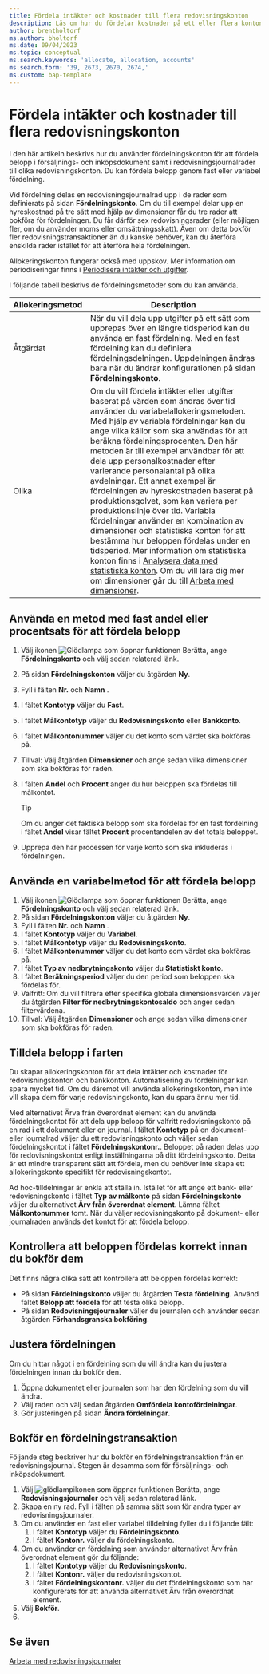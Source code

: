 ```yaml
---
title: Fördela intäkter och kostnader till flera redovisningskonton
description: Läs om hur du fördelar kostnader på ett eller flera konton i redovisningen.
author: brentholtorf
ms.author: bholtorf
ms.date: 09/04/2023
ms.topic: conceptual
ms.search.keywords: 'allocate, allocation, accounts'
ms.search.form: '39, 2673, 2670, 2674,'
ms.custom: bap-template
---
```


# <a name="allocate-revenue-and-costs-to-multiple-general-ledger-accounts"></a>Fördela intäkter och kostnader till flera redovisningskonton

I den här artikeln beskrivs hur du använder fördelningskonton för att fördela belopp i försäljnings- och inköpsdokument samt i redovisningsjournalrader till olika redovisningskonton. Du kan fördela belopp genom fast eller variabel fördelning.  

Vid fördelning delas en redovisningsjournalrad upp i de rader som definierats på sidan **Fördelningskonto**. Om du till exempel delar upp en hyreskostnad på tre sätt med hjälp av dimensioner får du tre rader att bokföra för fördelningen. Du får därför sex redovisningsrader (eller möjligen fler, om du använder moms eller omsättningsskatt). Även om detta bokför fler redovisningstransaktioner än du kanske behöver, kan du återföra enskilda rader istället för att återföra hela fördelningen.

Allokeringskonton fungerar också med uppskov. Mer information om periodiseringar finns i [Periodisera intäkter och utgifter](finance-how-defer-revenue-expenses.md).

I följande tabell beskrivs de fördelningsmetoder som du kan använda.

|Allokeringsmetod  |Description  |
|---------|---------|
|Åtgärdat     | När du vill dela upp utgifter på ett sätt som upprepas över en längre tidsperiod kan du använda en fast fördelning. Med en fast fördelning kan du definiera fördelningsdelningen. Uppdelningen ändras bara när du ändrar konfigurationen på sidan **Fördelningskonto**.        |
|Olika     | Om du vill fördela intäkter eller utgifter baserat på värden som ändras över tid använder du variabelallokeringsmetoden. Med hjälp av variabla fördelningar kan du ange vilka källor som ska användas för att beräkna fördelningsprocenten. Den här metoden är till exempel användbar för att dela upp personalkostnader efter varierande personalantal på olika avdelningar. Ett annat exempel är fördelningen av hyreskostnaden baserat på produktionsgolvet, som kan variera per produktionslinje över tid. Variabla fördelningar använder en kombination av dimensioner och statistiska konton för att bestämma hur beloppen fördelas under en tidsperiod. Mer information om statistiska konton finns i [Analysera data med statistiska konton](bi-use-statistical-accounts.md). Om du vill lära dig mer om dimensioner går du till [Arbeta med dimensioner](finance-dimensions.md).        |

## <a name="use-a-fixed-share-or-percentage-method-to-allocate-amounts"></a>Använda en metod med fast andel eller procentsats för att fördela belopp

1. Välj ikonen ![Glödlampa som öppnar funktionen Berätta](media/ui-search/search_small.png "Berätta vad du vill göra"), ange **Fördelningskonto** och välj sedan relaterad länk.  
1. På sidan **Fördelningskonton** väljer du åtgärden **Ny**.
1. Fyll i fälten **Nr.** och **Namn** .
1. I fältet **Kontotyp** väljer du **Fast**.
1. I fältet **Målkontotyp** väljer du **Redovisningskonto** eller **Bankkonto**.
1. I fältet **Målkontonummer** väljer du det konto som värdet ska bokföras på.
1. Tillval: Välj åtgärden **Dimensioner** och ange sedan vilka dimensioner som ska bokföras för raden.
1. I fälten **Andel** och **Procent** anger du hur beloppen ska fördelas till målkontot.
  
   > [!TIP]
   > Om du anger det faktiska belopp som ska fördelas för en fast fördelning i fältet **Andel** visar fältet **Procent** procentandelen av det totala beloppet.
1. Upprepa den här processen för varje konto som ska inkluderas i fördelningen.

## <a name="use-a-variable-method-to-allocate-amounts"></a>Använda en variabelmetod för att fördela belopp

1. Välj ikonen ![Glödlampa som öppnar funktionen Berätta](media/ui-search/search_small.png "Berätta vad du vill göra"), ange **Fördelningskonto** och välj sedan relaterad länk.  
1. På sidan **Fördelningskonton** väljer du åtgärden **Ny**.
1. Fyll i fälten **Nr.** och **Namn** .
1. I fältet **Kontotyp** väljer du **Variabel**.
1. I fältet **Målkontotyp** väljer du **Redovisningskonto**.
1. I fältet **Målkontonummer** väljer du det konto som värdet ska bokföras på.
1. I fältet **Typ av nedbrytningskonto** väljer du **Statistiskt konto**.
1. I fältet **Beräkningsperiod** väljer du den period som beloppen ska fördelas för.
1. Valfritt: Om du vill filtrera efter specifika globala dimensionsvärden väljer du åtgärden **Filter för nedbrytningskontosaldo** och anger sedan filtervärdena.
1. Tillval: Välj åtgärden **Dimensioner** och ange sedan vilka dimensioner som ska bokföras för raden.

## <a name="allocate-amounts-on-the-fly"></a>Tilldela belopp i farten

Du skapar allokeringskonton för att dela intäkter och kostnader för redovisningskonton och bankkonton. Automatisering av fördelningar kan spara mycket tid. Om du däremot vill använda allokeringskonton, men inte vill skapa dem för varje redovisningskonto, kan du spara ännu mer tid.

Med alternativet Ärva från överordnat element kan du använda fördelningskontot för att dela upp belopp för valfritt redovisningskonto på en rad i ett dokument eller en journal. I fältet **Kontotyp** på en dokument- eller journalrad väljer du ett redovisningskonto och väljer sedan fördelningskontot i fältet **Fördelningskontonr.**. Beloppet på raden delas upp för redovisningskontot enligt inställningarna på ditt fördelningskonto. Detta är ett mindre transparent sätt att fördela, men du behöver inte skapa ett allokeringskonto specifikt för redovisningskontot.

Ad hoc-tilldelningar är enkla att ställa in. Istället för att ange ett bank- eller redovisningskonto i fältet **Typ av målkonto** på sidan **Fördelningskonto** väljer du alternativet **Ärv från överordnat element**. Lämna fältet **Målkontonummer** tomt. När du väljer redovisningskonto på dokument- eller journalraden används det kontot för att fördela belopp.

## <a name="verify-that-amounts-distribute-correctly-before-you-post-them"></a>Kontrollera att beloppen fördelas korrekt innan du bokför dem

Det finns några olika sätt att kontrollera att beloppen fördelas korrekt:

* På sidan **Fördelningskonto** väljer du åtgärden **Testa fördelning**. Använd fältet **Belopp att fördela** för att testa olika belopp.
* På sidan **Redovisningsjournaler** väljer du journalen och använder sedan åtgärden **Förhandsgranska bokföring**.

## <a name="adjust-the-distribution"></a>Justera fördelningen

Om du hittar något i en fördelning som du vill ändra kan du justera fördelningen innan du bokför den.  

1. Öppna dokumentet eller journalen som har den fördelning som du vill ändra.
1. Välj raden och välj sedan åtgärden **Omfördela kontofördelningar**.
1. Gör justeringen på sidan **Ändra fördelningar**.

## <a name="post-an-allocation-transaction"></a>Bokför en fördelningstransaktion

Följande steg beskriver hur du bokför en fördelningstransaktion från en redovisningsjournal. Stegen är desamma som för försäljnings- och inköpsdokument.

1. Välj ![glödlampikonen som öppnar funktionen Berätta](media/ui-search/search_small.png "Berätta vad du vill göra"), ange **Redovisningsjournaler** och välj sedan relaterad länk.  
1. Skapa en ny rad. Fyll i fälten på samma sätt som för andra typer av redovisningsjournaler.
1. Om du använder en fast eller variabel tilldelning fyller du i följande fält:
    1. I fältet **Kontotyp** väljer du **Fördelningskonto**.
    1. I fältet **Kontonr.** väljer du fördelningskonto.
1. Om du använder en fördelning som använder alternativet Ärv från överordnat element gör du följande:
    1. I fältet **Kontotyp** väljer du **Redovisningskonto**.
    1. I fältet **Kontonr.** väljer du redovisningskontot.
    1. I fältet **Fördelningskontonr.** väljer du det fördelningskonto som har konfigurerats för att använda alternativet Ärv från överordnat element. 
1. Välj **Bokför**.
1. 

## <a name="see-also"></a>Se även

[Arbeta med redovisningsjournaler](ui-work-general-journals.md)  
